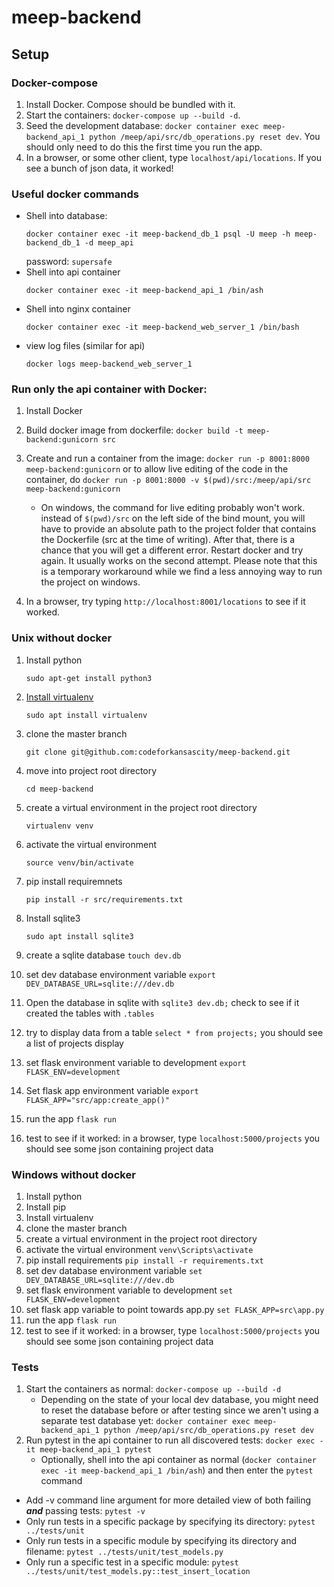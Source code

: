 # meep-backend

## Setup

### Docker-compose
  1. Install Docker. Compose should be bundled with it.
  2. Start the containers: ```docker-compose up --build -d```.
  3. Seed the development database: ```docker container exec meep-backend_api_1 python /meep/api/src/db_operations.py reset dev```. You should only need to do this the first time you run the app.
  4. In a browser, or some other client, type ```localhost/api/locations```. If you see a bunch of json data, it worked!

### Useful docker commands
  - Shell into database:
    ```
    docker container exec -it meep-backend_db_1 psql -U meep -h meep-backend_db_1 -d meep_api
    ```
    password: ```supersafe```
  - Shell into api container
    ```
    docker container exec -it meep-backend_api_1 /bin/ash
    ```
  - Shell into nginx container
    ```
    docker container exec -it meep-backend_web_server_1 /bin/bash
    ```
  - view log files (similar for api)
    ```
    docker logs meep-backend_web_server_1
    ```

### Run only the api container with Docker:
  1. Install Docker
  2. Build docker image from dockerfile:
    ```
    docker build -t meep-backend:gunicorn src
    ```
  3. Create and run a container from the image:
    ```
    docker run -p 8001:8000 meep-backend:gunicorn
    ```
    or to allow live editing of the code in the container, do
    ```
    docker run -p 8001:8000 -v $(pwd)/src:/meep/api/src meep-backend:gunicorn
    ```

      - On windows, the command for live editing probably won't work. instead of ```$(pwd)/src``` on the left side of the           bind mount, you will have to provide an absolute path to the project folder that contains the Dockerfile (src at the         time of writing). After that, there is a chance that you will get a different error. Restart docker and try again. It         usually works on the second attempt. Please note that this is a temporary workaround while we find a less annoying way       to run the project on windows.  
  4. In a browser, try typing ```http://localhost:8001/locations``` to see
    if it worked.

### Unix without docker
  1. Install python
     ```
     sudo apt-get install python3
     ```
  2. [Install virtualenv](https://virtualenv.pypa.io/en/latest/installation/)
     ```
     sudo apt install virtualenv
  3. clone the master branch
     ```
     git clone git@github.com:codeforkansascity/meep-backend.git
  4. move into project root directory
     ```
     cd meep-backend
  5. create a virtual environment in the project root directory
     ```
     virtualenv venv
  6. activate the virtual environment
     ```
     source venv/bin/activate
  7. pip install requiremnets
     ```
     pip install -r src/requirements.txt
  8. Install sqlite3
     ```
     sudo apt install sqlite3
  9. create a sqlite database ```touch dev.db```
  10. set dev database environment variable ```export DEV_DATABASE_URL=sqlite:///dev.db```
  11. Open the database in sqlite with ```sqlite3 dev.db;``` check to see if it created the tables with ```.tables```
  12. try to display data from a table ```select * from projects;``` you should see a list of projects display

  13. set flask environment variable to development
    ```
    export FLASK_ENV=development
    ```
  14. Set flask app environment variable
    ```
    export FLASK_APP="src/app:create_app()"
    ```
  15. run the app
    ```
    flask run
    ```
  16. test to see if it worked: in a browser, type ```localhost:5000/projects``` you should see some json containing project data

### Windows without docker
  1. Install python
  2. Install pip
  3. Install virtualenv
  4. clone the master branch
  5. create a virtual environment in the project root directory
  6. activate the virtual environment ```venv\Scripts\activate```
  7. pip install requirements ```pip install -r requirements.txt```
  8. set dev database environment variable ```set DEV_DATABASE_URL=sqlite:///dev.db```
  9. set flask environment variable to development
    ```
    set FLASK_ENV=development
    ```
  10. set flask app variable to point towards app.py
    ```
    set FLASK_APP=src\app.py
    ```
  11. run the app
    ```
    flask run
    ```
  11. test to see if it worked: in a browser, type ```localhost:5000/projects``` you should see some json containing project data


### Tests
  1. Start the containers as normal: `docker-compose up --build -d`
      - Depending on the state of your local dev database, you might need to reset the database before or after testing since we aren't using a separate test database yet: `docker container exec meep-backend_api_1 python /meep/api/src/db_operations.py reset dev`
  2. Run pytest in the api container to run all discovered tests: `docker exec -it meep-backend_api_1 pytest`
      - Optionally, shell into the api container as normal (`docker container exec -it meep-backend_api_1 /bin/ash`) and then enter the `pytest` command
  - Add -v command line argument for more detailed view of both failing ***and*** passing tests: `pytest -v`
  - Only run tests in a specific package by specifying its directory: `pytest ../tests/unit`
  - Only run tests in a specific module by specifying its directory and filename: `pytest ../tests/unit/test_models.py`
  - Only run a specific test in a specific module: `pytest ../tests/unit/test_models.py::test_insert_location`